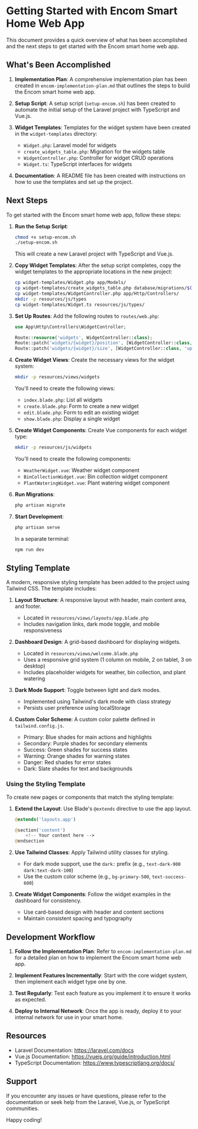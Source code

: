 # Getting Started with Encom Smart Home Web App

This document provides a quick overview of what has been accomplished and the next steps to get started with the Encom smart home web app.

## What's Been Accomplished

1. **Implementation Plan**: A comprehensive implementation plan has been created in `encom-implementation-plan.md` that outlines the steps to build the Encom smart home web app.

2. **Setup Script**: A setup script (`setup-encom.sh`) has been created to automate the initial setup of the Laravel project with TypeScript and Vue.js.

3. **Widget Templates**: Templates for the widget system have been created in the `widget-templates` directory:
   - `Widget.php`: Laravel model for widgets
   - `create_widgets_table.php`: Migration for the widgets table
   - `WidgetController.php`: Controller for widget CRUD operations
   - `Widget.ts`: TypeScript interfaces for widgets

4. **Documentation**: A README file has been created with instructions on how to use the templates and set up the project.

## Next Steps

To get started with the Encom smart home web app, follow these steps:

1. **Run the Setup Script**:
   ```bash
   chmod +x setup-encom.sh
   ./setup-encom.sh
   ```
   This will create a new Laravel project with TypeScript and Vue.js.

2. **Copy Widget Templates**:
   After the setup script completes, copy the widget templates to the appropriate locations in the new project:
   ```bash
   cp widget-templates/Widget.php app/Models/
   cp widget-templates/create_widgets_table.php database/migrations/$(date +%Y_%m_%d_000000)_create_widgets_table.php
   cp widget-templates/WidgetController.php app/Http/Controllers/
   mkdir -p resources/js/types
   cp widget-templates/Widget.ts resources/js/types/
   ```

3. **Set Up Routes**:
   Add the following routes to `routes/web.php`:
   ```php
   use App\Http\Controllers\WidgetController;

   Route::resource('widgets', WidgetController::class);
   Route::patch('widgets/{widget}/position', [WidgetController::class, 'updatePosition'])->name('widgets.update-position');
   Route::patch('widgets/{widget}/size', [WidgetController::class, 'updateSize'])->name('widgets.update-size');
   ```

4. **Create Widget Views**:
   Create the necessary views for the widget system:
   ```bash
   mkdir -p resources/views/widgets
   ```

   You'll need to create the following views:
   - `index.blade.php`: List all widgets
   - `create.blade.php`: Form to create a new widget
   - `edit.blade.php`: Form to edit an existing widget
   - `show.blade.php`: Display a single widget

5. **Create Widget Components**:
   Create Vue components for each widget type:
   ```bash
   mkdir -p resources/js/widgets
   ```

   You'll need to create the following components:
   - `WeatherWidget.vue`: Weather widget component
   - `BinCollectionWidget.vue`: Bin collection widget component
   - `PlantWateringWidget.vue`: Plant watering widget component

6. **Run Migrations**:
   ```bash
   php artisan migrate
   ```

7. **Start Development**:
   ```bash
   php artisan serve
   ```
   In a separate terminal:
   ```bash
   npm run dev
   ```

## Styling Template

A modern, responsive styling template has been added to the project using Tailwind CSS. The template includes:

1. **Layout Structure**: A responsive layout with header, main content area, and footer.
   - Located in `resources/views/layouts/app.blade.php`
   - Includes navigation links, dark mode toggle, and mobile responsiveness

2. **Dashboard Design**: A grid-based dashboard for displaying widgets.
   - Located in `resources/views/welcome.blade.php`
   - Uses a responsive grid system (1 column on mobile, 2 on tablet, 3 on desktop)
   - Includes placeholder widgets for weather, bin collection, and plant watering

3. **Dark Mode Support**: Toggle between light and dark modes.
   - Implemented using Tailwind's dark mode with class strategy
   - Persists user preference using localStorage

4. **Custom Color Scheme**: A custom color palette defined in `tailwind.config.js`.
   - Primary: Blue shades for main actions and highlights
   - Secondary: Purple shades for secondary elements
   - Success: Green shades for success states
   - Warning: Orange shades for warning states
   - Danger: Red shades for error states
   - Dark: Slate shades for text and backgrounds

### Using the Styling Template

To create new pages or components that match the styling template:

1. **Extend the Layout**: Use Blade's `@extends` directive to use the app layout.
   ```php
   @extends('layouts.app')

   @section('content')
       <!-- Your content here -->
   @endsection
   ```

2. **Use Tailwind Classes**: Apply Tailwind utility classes for styling.
   - For dark mode support, use the `dark:` prefix (e.g., `text-dark-900 dark:text-dark-100`)
   - Use the custom color scheme (e.g., `bg-primary-500`, `text-success-600`)

3. **Create Widget Components**: Follow the widget examples in the dashboard for consistency.
   - Use card-based design with header and content sections
   - Maintain consistent spacing and typography

## Development Workflow

1. **Follow the Implementation Plan**: Refer to `encom-implementation-plan.md` for a detailed plan on how to implement the Encom smart home web app.

2. **Implement Features Incrementally**: Start with the core widget system, then implement each widget type one by one.

3. **Test Regularly**: Test each feature as you implement it to ensure it works as expected.

4. **Deploy to Internal Network**: Once the app is ready, deploy it to your internal network for use in your smart home.

## Resources

- Laravel Documentation: https://laravel.com/docs
- Vue.js Documentation: https://vuejs.org/guide/introduction.html
- TypeScript Documentation: https://www.typescriptlang.org/docs/

## Support

If you encounter any issues or have questions, please refer to the documentation or seek help from the Laravel, Vue.js, or TypeScript communities.

Happy coding!
